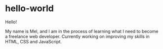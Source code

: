 # hello-world
Hello! 

My name is Mel, and I am in the process of learning what I need to become a freelance web developer. Currently working on improving 
my skills in HTML, CSS and JavaScript.
